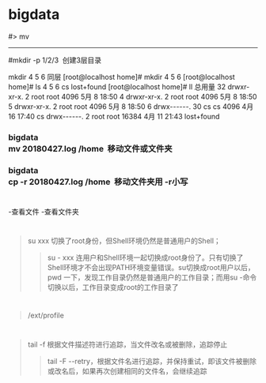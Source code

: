 # bigdata

#> mv

**************************
#mkdir  -p 1/2/3  创建3层目录

mkdir  4 5  6 同层
[root@localhost home]# mkdir 4 5 6
[root@localhost home]# ls
4  5  6  cs  lost+found
[root@localhost home]# ll
总用量 32
drwxr-xr-x.  2 root root  4096 5月   8 18:50 4
drwxr-xr-x.  2 root root  4096 5月   8 18:50 5
drwxr-xr-x.  2 root root  4096 5月   8 18:50 6
drwx------. 30 cs   cs    4096 4月  16 17:40 cs
drwx------.  2 root root 16384 4月  11 21:43 lost+found



### bigdata</br>mv  20180427.log /home  移动文件或文件夹


### bigdata</br>  cp -r 20180427.log /home  移动文件夹用 -r小写
#
-查看文件
-查看文件夹


#
> su xxx  切换了root身份，但Shell环境仍然是普通用户的Shell；  
>>su -  xxx   连用户和Shell环境一起切换成root身份了。只有切换了Shell环境才不会出现PATH环境变量错误。su切换成root用户以后，pwd
一下，发现工作目录仍然是普通用户的工作目录；而用su -命令切换以后，工作目录变成root的工作目录了

#
> /ext/profile


#
> tail  -f   根据文件描述符进行追踪，当文件改名或被删除，追踪停止
>> tail  -F  --retry，根据文件名进行追踪，并保持重试，即该文件被删除或改名后，如果再次创建相同的文件名，会继续追踪
